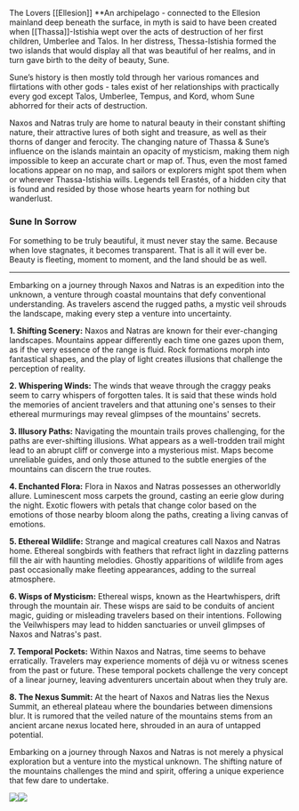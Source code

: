 The Lovers
[[Ellesion]]
**An archipelago - connected to the Ellesion mainland deep beneath the surface, in myth is said to have been created when [[Thassa]]-Istishia wept over the acts of destruction of her first children, Umberlee and Talos. In her distress, Thessa-Istishia formed the two islands that would display all that was beautiful of her realms, and in turn gave birth to the deity of beauty, Sune.

Sune’s history is then mostly told through her various romances and flirtations with other gods - tales exist of her relationships with practically every god except Talos, Umberlee, Tempus, and Kord, whom Sune abhorred for their acts of destruction. 

Naxos and Natras truly are home to natural beauty in their constant shifting nature, their attractive lures of both sight and treasure, as well as their thorns of danger and ferocity. The changing nature of Thassa & Sune’s influence on the islands maintain an opacity of mysticism, making them nigh impossible to keep an accurate chart or map of. Thus, even the most famed locations appear on no map, and sailors or explorers might spot them when or wherever Thassa-Istishia wills. Legends tell Erastés, of a hidden city that is found and resided by those whose hearts yearn for nothing but wanderlust.

### Sune In Sorrow

For something to be truly beautiful, it must never stay the same. Because when love stagnates, it becomes transparent. That is all it will ever be. Beauty is fleeting, moment to moment, and the land should be as well. 

---

Embarking on a journey through Naxos and Natras is an expedition into the unknown, a venture through coastal mountains that defy conventional understanding. As travelers ascend the rugged paths, a mystic veil shrouds the landscape, making every step a venture into uncertainty.

**1. Shifting Scenery:** Naxos and Natras are known for their ever-changing landscapes. Mountains appear differently each time one gazes upon them, as if the very essence of the range is fluid. Rock formations morph into fantastical shapes, and the play of light creates illusions that challenge the perception of reality.

**2. Whispering Winds:** The winds that weave through the craggy peaks seem to carry whispers of forgotten tales. It is said that these winds hold the memories of ancient travelers and that attuning one's senses to their ethereal murmurings may reveal glimpses of the mountains' secrets.

**3. Illusory Paths:** Navigating the mountain trails proves challenging, for the paths are ever-shifting illusions. What appears as a well-trodden trail might lead to an abrupt cliff or converge into a mysterious mist. Maps become unreliable guides, and only those attuned to the subtle energies of the mountains can discern the true routes.

**4. Enchanted Flora:** Flora in Naxos and Natras possesses an otherworldly allure. Luminescent moss carpets the ground, casting an eerie glow during the night. Exotic flowers with petals that change color based on the emotions of those nearby bloom along the paths, creating a living canvas of emotions.

**5. Ethereal Wildlife:** Strange and magical creatures call Naxos and Natras home. Ethereal songbirds with feathers that refract light in dazzling patterns fill the air with haunting melodies. Ghostly apparitions of wildlife from ages past occasionally make fleeting appearances, adding to the surreal atmosphere.

**6. Wisps of Mysticism:** Ethereal wisps, known as the Heartwhispers, drift through the mountain air. These wisps are said to be conduits of ancient magic, guiding or misleading travelers based on their intentions. Following the Veilwhispers may lead to hidden sanctuaries or unveil glimpses of Naxos and Natras's past.

**7. Temporal Pockets:** Within Naxos and Natras, time seems to behave erratically. Travelers may experience moments of déjà vu or witness scenes from the past or future. These temporal pockets challenge the very concept of a linear journey, leaving adventurers uncertain about when they truly are.

**8. The Nexus Summit:** At the heart of Naxos and Natras lies the Nexus Summit, an ethereal plateau where the boundaries between dimensions blur. It is rumored that the veiled nature of the mountains stems from an ancient arcane nexus located here, shrouded in an aura of untapped potential.

Embarking on a journey through Naxos and Natras is not merely a physical exploration but a venture into the mystical unknown. The shifting nature of the mountains challenges the mind and spirit, offering a unique experience that few dare to undertake.

**![](https://lh7-us.googleusercontent.com/eU1WYSJ2PcONUBazsQR0hqlk7HV1nhfOE57cMrFlQYudaVde2vX8uIfeWTnMhm9AROVb5EPgWLEwpyD1AqS9P7Cu4Z0pRqNd44syvkg8UHFZnc4Bav6IG7V_E_jZZq3D7aFql3R7Cq8HdINc55sNr-4)![](https://lh7-us.googleusercontent.com/zjjV7zfqyhlliN1hV3ObA1OiOwtvnMx357R52VgJb3Bp1Soy6TpCtQkNV6M5vZX_KKvEmOlUNX3NfXgKwv8ThnapKiB7hUgEVZkdVLCDSJNdGDcgSLZ-Wf2odivVOJYzAPgh8GYd4HOuYDvom7lJBxs)**